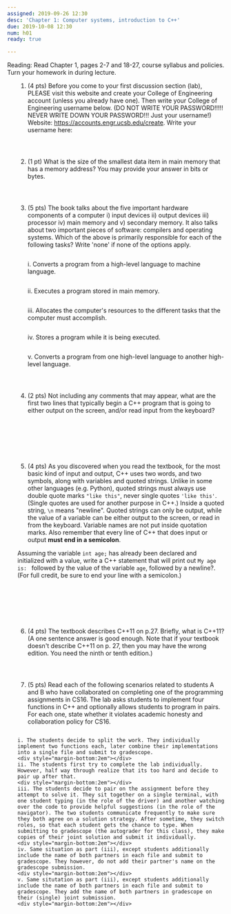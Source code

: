 ```yaml
---
assigned: 2019-09-26 12:30
desc: 'Chapter 1: Computer systems, introduction to C++'
due: 2019-10-08 12:30
num: h01
ready: true

---
```

Reading: Read Chapter 1, pages 2-7 and 18-27, course syllabus and policies. Turn your homework in during lecture. 

<ol markdown="1">

1. (4 pts) Before you come to your first discussion section (lab), PLEASE visit this website and create your College of Engineering account (unless you already have one).  Then write your College of Engineering username below. (DO NOT WRITE YOUR PASSWORD!!!!!  NEVER WRITE DOWN YOUR PASSWORD!!! Just your username!)
Website: <a href="https://accounts.engr.ucsb.edu/create">https://accounts.engr.ucsb.edu/create</a>. Write your username here:
	<div style="margin-bottom:4em"></div>


2. (1 pt) What is the size of the smallest data item in main memory that has a memory address? You may provide your answer in bits or bytes.
	<div style="margin-bottom:4em"></div>


3.	(5 pts) The book talks about the five important hardware components of a computer  i) input devices ii) output devices iii) processor iv) main memory and v) secondary memory. It also talks about two important pieces of software: compilers and operating systems. Which of the above is primarily responsible for each of the following tasks? Write 'none' if none of the options apply.
	<div style="margin-bottom:2em"></div>

	i. Converts a program from a high-level language to machine language.
	<div style="margin-bottom:2em"></div>
	ii. Executes a program stored in main memory.
	<div style="margin-bottom:2em"></div>
	iii. Allocates the computer's resources to the different tasks that the computer must accomplish.  
	<div style="margin-bottom:2em"></div>
	iv. Stores a program while it is being executed.
	<div style="margin-bottom:2em"></div>
	v. Converts a program from one high-level language to another high-level language.
	<div style="margin-bottom:2em"></div>

<div class="pagebreak"></div>
<div style="margin-bottom:4em"></div>

4. (2 pts) Not including any comments that may appear, what are the first two lines that typically begin a C++ program that is going to either output on the screen, and/or read input from the keyboard?
	<div style="margin-bottom:8em"></div>


5. <span markdown="1">(4 pts) As you discovered when you read the textbook, for the most basic kind of input and output, C++ uses two words, and two symbols, along with variables and quoted strings. Unlike in some other languages (e.g. Python), quoted strings must always use double quote marks `"like this"`, never single quotes `'like this'`.  (Single quotes are used for another purpose in C++.)  Inside a quoted string, `\n` means "newline". Quoted strings can only be output, while the value of a variable can be either output to the screen, or read in from the keyboard.  Variable names are not put inside quotation marks. Also remember that every line of C++ that does input or output <strong>must end in a semicolon</strong>.</span>
	<div style="margin-bottom:1em"></div>
<span markdown="1">Assuming the variable `int age;` has already been declared and initialized with a value, write a C++ statement that will print out `My age is: ` followed by the value of the variable `age`, followed by a newline?. (For full credit, be sure to end your line with a semicolon.)</span>
	<div style="margin-bottom:8em"></div>


6.  (4 pts) The textbook describes C++11 on p.27.  Briefly, what is C++11? (A one sentence answer is good enough.  Note that if your textbook doesn't describe C++11 on p. 27, then you may have the wrong edition.  You need the ninth or tenth edition.)
  <div style="margin-bottom:4em"></div>


7.  (5 pts) Read each of the following scenarios related to students A and B who have collaborated on completing one of the programming assignments in CS16. The lab asks students to implement four functions in C++ and optionally allows students to program in pairs. For each one, state whether it violates academic honesty and collaboration policy for CS16.

  <div style="margin-bottom:2em"></div>

	i. The students decide to split the work. They individually implement two functions each, later combine their implementations into a single file and submit to gradescope.
	<div style="margin-bottom:2em"></div>
	ii. The students first try to complete the lab individually. However, half way through realize that its too hard and decide to pair up after that.
	<div style="margin-bottom:2em"></div>
	iii. The students decide to pair on the assignment before they attempt to solve it. They sit together on a single terminal, with one student typing (in the role of the driver) and another watching over the code to provide helpful suggestions (in the role of the navigator). The two students communicate frequently to make sure they both agree on a solution strategy. After sometime, they switch roles, so that each student gets the chance to type. When submitting to gradescope (the autograder for this class), they make copies of their joint solution and submit it individually.
	<div style="margin-bottom:2em"></div>
	iv. Same situation as part (iii), except students additionally include the name of both partners in each file and submit to gradescope. They however, do not add their partner's name on the gradescope submission.
	<div style="margin-bottom:2em"></div>
	v. Same situtation as part (iii), except students additionally include the name of both partners in each file and submit to gradescope. They add the name of both partners in gradescope on their (single) joint submission.
	<div style="margin-bottom:2em"></div>

</ol>